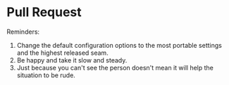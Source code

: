 # Pull Request

Reminders:

1. Change the default configuration options to the most portable settings and the highest released seam.
1. Be happy and take it slow and steady.
1. Just because you can't see the person doesn't mean it will help the situation to be rude.
